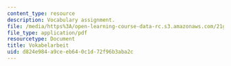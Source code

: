 ```yaml
---
content_type: resource
description: Vocabulary assignment.
file: /media/https%3A/open-learning-course-data-rc.s3.amazonaws.com/21g-404-german-iv-spring-2005/d824e984a9ceeb640c1d72f96b3aba2c_MIT21G_404S05_vokabelarbei.pdf
file_type: application/pdf
resourcetype: Document
title: Vokabelarbeit
uid: d824e984-a9ce-eb64-0c1d-72f96b3aba2c
---
```

